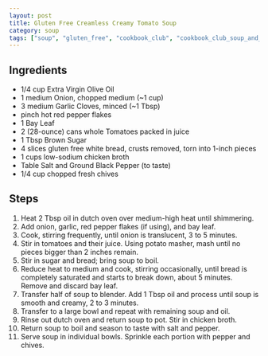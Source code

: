```yaml
---
layout: post
title: Gluten Free Creamless Creamy Tomato Soup
category: soup
tags: ["soup", "gluten_free", "cookbook_club", "cookbook_club_soup_and_bread"]
---
```


## Ingredients

* 1/4 cup Extra Virgin Olive Oil
* 1 medium Onion, chopped medium (~1 cup)
* 3 medium Garlic Cloves, minced (~1 Tbsp)
* pinch hot red pepper flakes
* 1 Bay Leaf
* 2 (28-ounce) cans whole Tomatoes packed in juice
* 1 Tbsp Brown Sugar
* 4 slices gluten free white bread, crusts removed, torn into 1-inch pieces
* 1 cups low-sodium chicken broth
* Table Salt and Ground Black Pepper (to taste)
* 1/4 cup chopped fresh chives

## Steps

1. Heat 2 Tbsp oil in dutch oven over medium-high heat until shimmering. 
2. Add onion, garlic, red pepper flakes (if using), and bay leaf. 
3. Cook, stirring frequently, until onion is translucent, 3 to 5 minutes. 
4. Stir in tomatoes and their juice. Using potato masher, mash until no pieces bigger than 2 inches remain. 
5. Stir in sugar and bread; bring soup to boil. 
6. Reduce heat to medium and cook, stirring occasionally, until bread is completely saturated and starts to break down, about 5 minutes. Remove and discard bay leaf.
7. Transfer half of soup to blender. Add 1 Tbsp oil and process until soup is smooth and creamy, 2 to 3 minutes. 
8. Transfer to a large bowl and repeat with remaining soup and oil. 
9. Rinse out dutch oven and return soup to pot. Stir in chicken broth. 
10. Return soup to boil and season to taste with salt and pepper. 
11. Serve soup in individual bowls. Sprinkle each portion with pepper and chives.